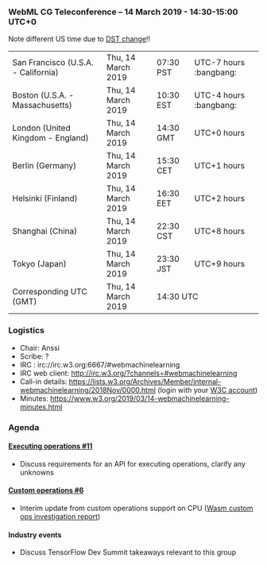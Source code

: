 ### WebML CG Teleconference – 14 March 2019 - 14:30-15:00 UTC+0

Note different US time due to [DST change](https://www.timeanddate.com/time/dst/2019a.html):bangbang:

<table>
<tr><td> San Francisco (U.S.A. - California) <td> Thu, 14 March 2019 <td> 07:30 PST <td> UTC-7 hours :bangbang:
<tr><td> Boston (U.S.A. - Massachusetts) <td> Thu, 14 March 2019 <td> 10:30 EST <td> UTC-4 hours :bangbang:
<tr><td> London (United Kingdom - England) <td> Thu, 14 March 2019 <td> 14:30 GMT <td> UTC+0 hours
<tr><td> Berlin (Germany) <td> Thu, 14 March 2019 <td> 15:30 CET <td> UTC+1 hours
<tr><td> Helsinki (Finland) <td> Thu, 14 March 2019 <td> 16:30 EET <td> UTC+2 hours
<tr><td> Shanghai (China) <td> Thu, 14 March 2019 <td> 22:30 CST <td> UTC+8 hours
<tr><td> Tokyo (Japan) <td> Thu, 14 March 2019 <td> 23:30 JST <td> UTC+9 hours
<tr><td> Corresponding UTC (GMT) <td> Thu, 14 March 2019 <td colspan=2> 14:30 UTC
</table>

### Logistics

* Chair: Anssi
* Scribe: ?
* IRC : irc://irc.w3.org:6667/#webmachinelearning
* IRC web client: http://irc.w3.org/?channels=#webmachinelearning
* Call-in details: https://lists.w3.org/Archives/Member/internal-webmachinelearning/2018Nov/0000.html (login with your [W3C account](https://www.w3.org/Help/Account/))
* Minutes: https://www.w3.org/2019/03/14-webmachinelearning-minutes.html

### Agenda

#### [Executing operations #11](https://github.com/webmachinelearning/webnn/issues/11)
* Discuss requirements for an API for executing operations, clarify any unknowns

#### [Custom operations #6](https://github.com/webmachinelearning/webnn/issues/6)
* Interim update from custom operations support on CPU ([Wasm custom ops investigation report](https://docs.google.com/presentation/d/1xOQtyAeQNdI70rICzLNKRxmzM-Dwjhh3MdzGKW29C8Q/))

#### Industry events
* Discuss TensorFlow Dev Summit takeaways relevant to this group
